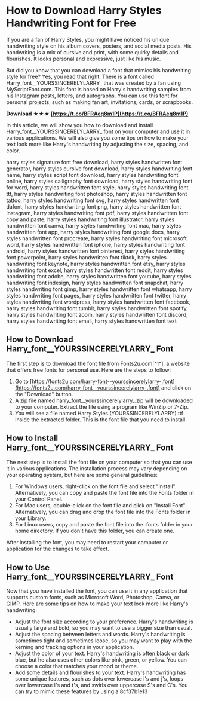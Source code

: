 
 
# How to Download Harry Styles Handwriting Font for Free
 
If you are a fan of Harry Styles, you might have noticed his unique handwriting style on his album covers, posters, and social media posts. His handwriting is a mix of cursive and print, with some quirky details and flourishes. It looks personal and expressive, just like his music.
 
But did you know that you can download a font that mimics his handwriting style for free? Yes, you read that right. There is a font called Harry\_font\_\_YOURSSINCERELYLARRY\_ that was created by a fan using MyScriptFont.com. This font is based on Harry's handwriting samples from his Instagram posts, letters, and autographs. You can use this font for personal projects, such as making fan art, invitations, cards, or scrapbooks.
 
**Download ★★★ [https://t.co/BFRAeq8m1P](https://t.co/BFRAeq8m1P)**


 
In this article, we will show you how to download and install Harry\_font\_\_YOURSSINCERELYLARRY\_ font on your computer and use it in various applications. We will also give you some tips on how to make your text look more like Harry's handwriting by adjusting the size, spacing, and color.
 
harry styles signature font free download,  harry styles handwritten font generator,  harry styles cursive font download,  harry styles handwriting font name,  harry styles script font download,  harry styles handwriting font online,  harry styles calligraphy font download,  harry styles handwriting font for word,  harry styles handwritten font style,  harry styles handwriting font ttf,  harry styles handwriting font photoshop,  harry styles handwritten font tattoo,  harry styles handwriting font svg,  harry styles handwritten font dafont,  harry styles handwriting font png,  harry styles handwritten font instagram,  harry styles handwriting font pdf,  harry styles handwritten font copy and paste,  harry styles handwriting font illustrator,  harry styles handwritten font canva,  harry styles handwriting font mac,  harry styles handwritten font app,  harry styles handwriting font google docs,  harry styles handwritten font procreate,  harry styles handwriting font microsoft word,  harry styles handwritten font iphone,  harry styles handwriting font android,  harry styles handwritten font pinterest,  harry styles handwriting font powerpoint,  harry styles handwritten font tiktok,  harry styles handwriting font keynote,  harry styles handwritten font etsy,  harry styles handwriting font excel,  harry styles handwritten font reddit,  harry styles handwriting font adobe,  harry styles handwritten font youtube,  harry styles handwriting font indesign,  harry styles handwritten font snapchat,  harry styles handwriting font gimp,  harry styles handwritten font whatsapp,  harry styles handwriting font pages,  harry styles handwritten font twitter,  harry styles handwriting font wordpress,  harry styles handwritten font facebook,  harry styles handwriting font tumblr,  harry styles handwritten font spotify,  harry styles handwriting font zoom,  harry styles handwritten font discord,  harry styles handwriting font email,  harry styles handwritten font text
 
## How to Download Harry\_font\_\_YOURSSINCERELYLARRY\_ Font
 
The first step is to download the font file from Fonts2u.com[^1^], a website that offers free fonts for personal use. Here are the steps to follow:
 
1. Go to [https://fonts2u.com/harry-font--yourssincerelylarry-.font](https://fonts2u.com/harry-font--yourssincerelylarry-.font) and click on the "Download" button.
2. A zip file named harry\_font\_\_yourssincerelylarry\_.zip will be downloaded to your computer. Extract the file using a program like WinZip or 7-Zip.
3. You will see a file named Harry Styles (YOURSSINCERELYLARRY).ttf inside the extracted folder. This is the font file that you need to install.

## How to Install Harry\_font\_\_YOURSSINCERELYLARRY\_ Font
 
The next step is to install the font file on your computer so that you can use it in various applications. The installation process may vary depending on your operating system, but here are some general guidelines:

1. For Windows users, right-click on the font file and select "Install". Alternatively, you can copy and paste the font file into the Fonts folder in your Control Panel.
2. For Mac users, double-click on the font file and click on "Install Font". Alternatively, you can drag and drop the font file into the Fonts folder in your Library.
3. For Linux users, copy and paste the font file into the .fonts folder in your home directory. If you don't have this folder, you can create one.

After installing the font, you may need to restart your computer or application for the changes to take effect.
 
## How to Use Harry\_font\_\_YOURSSINCERELYLARRY\_ Font
 
Now that you have installed the font, you can use it in any application that supports custom fonts, such as Microsoft Word, Photoshop, Canva, or GIMP. Here are some tips on how to make your text look more like Harry's handwriting:

- Adjust the font size according to your preference. Harry's handwriting is usually large and bold, so you may want to use a bigger size than usual.
- Adjust the spacing between letters and words. Harry's handwriting is sometimes tight and sometimes loose, so you may want to play with the kerning and tracking options in your application.
- Adjust the color of your text. Harry's handwriting is often black or dark blue, but he also uses other colors like pink, green, or yellow. You can choose a color that matches your mood or theme.
- Add some details and flourishes to your text. Harry's handwriting has some unique features, such as dots over lowercase i's and j's, loops over lowercase l's and t's, and swirls over uppercase S's and C's. You can try to mimic these features by using a 8cf37b1e13


